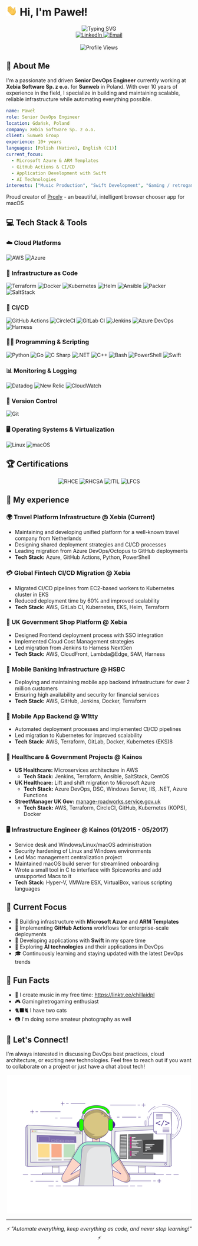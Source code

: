 # <img src="https://raw.githubusercontent.com/ABSphreak/ABSphreak/master/gifs/Hi.gif" width="30px"> Hi, I'm Paweł!

<div align="center">
  <img src="https://readme-typing-svg.herokuapp.com?font=Fira+Code&pause=1000&color=2F81F7&center=true&vCenter=true&width=435&lines=Senior+DevOps+Engineer;7%2B+Years+of+Experience;Cloud+Infrastructure+Architect;Kubernetes+%26+CI%2FCD+Expert;AI+Enthusiast+%26+iOS+Developer" alt="Typing SVG" />
</div>

<div align="center">
  <a href="https://www.linkedin.com/in/pawelmazurkiewicz1992/">
    <img src="https://img.shields.io/badge/LinkedIn-0077B5?style=for-the-badge&logo=linkedin&logoColor=white" alt="LinkedIn"/>
  </a>
  <a href="mailto:pawel@chillaid.art">
    <img src="https://img.shields.io/badge/Email-D14836?style=for-the-badge&logo=gmail&logoColor=white" alt="Email"/>
  </a>
</div>

<br/>

<div align="center">
  <img src="https://komarev.com/ghpvc/?username=your-github-username&style=for-the-badge&color=2F81F7" alt="Profile Views"/>
</div>

## 🚀 About Me

I'm a passionate and driven **Senior DevOps Engineer** currently working at **Xebia Software Sp. z o.o.** for **Sunweb** in Poland. With over 10 years of experience in the field, I specialize in building and maintaining scalable, reliable infrastructure while automating everything possible.

```yaml
name: Paweł
role: Senior DevOps Engineer
location: Gdańsk, Poland
company: Xebia Software Sp. z o.o.
client: Sunweb Group
experience: 10+ years
languages: [Polish (Native), English (C1)]
current_focus: 
  - Microsoft Azure & ARM Templates
  - GitHub Actions & CI/CD
  - Application Development with Swift
  - AI Technologies
interests: ["Music Production", "Swift Development", "Gaming / retrogaming"]
```
Proud creator of [Proxly](https://proxly.chillaid.art) - an beautiful, intelligent browser chooser app for macOS

## 💻 Tech Stack & Tools

### ☁️ Cloud Platforms
![AWS](https://img.shields.io/badge/AWS-232F3E?style=for-the-badge&logo=amazon-aws&logoColor=FF9900)
![Azure](https://img.shields.io/badge/Azure-0078D4?style=for-the-badge&logo=microsoft-azure&logoColor=white)

### 🔧 Infrastructure as Code
![Terraform](https://img.shields.io/badge/Terraform-7B42BC?style=for-the-badge&logo=terraform&logoColor=white)
![Docker](https://img.shields.io/badge/Docker-2496ED?style=for-the-badge&logo=docker&logoColor=white)
![Kubernetes](https://img.shields.io/badge/Kubernetes-326CE5?style=for-the-badge&logo=kubernetes&logoColor=white)
![Helm](https://img.shields.io/badge/Helm-0F1689?style=for-the-badge&logo=helm&logoColor=white)
![Ansible](https://img.shields.io/badge/Ansible-EE0000?style=for-the-badge&logo=ansible&logoColor=white)
![Packer](https://img.shields.io/badge/Packer-02A8EF?style=for-the-badge&logo=packer&logoColor=white)
![SaltStack](https://img.shields.io/badge/SaltStack-57BCAD?style=for-the-badge&logo=saltstack&logoColor=white)

### 🚀 CI/CD
![GitHub Actions](https://img.shields.io/badge/GitHub_Actions-2088FF?style=for-the-badge&logo=github-actions&logoColor=white)
![CircleCI](https://img.shields.io/badge/CircleCI-343434?style=for-the-badge&logo=circleci&logoColor=white)
![GitLab CI](https://img.shields.io/badge/GitLab_CI-FCA121?style=for-the-badge&logo=gitlab&logoColor=white)
![Jenkins](https://img.shields.io/badge/Jenkins-D24939?style=for-the-badge&logo=jenkins&logoColor=white)
![Azure DevOps](https://img.shields.io/badge/Azure_DevOps-0078D7?style=for-the-badge&logo=azure-devops&logoColor=white)
![Harness](https://img.shields.io/badge/Harness-00ADE6?style=for-the-badge&logo=harness&logoColor=white)

### 👨‍💻 Programming & Scripting
![Python](https://img.shields.io/badge/Python-3776AB?style=for-the-badge&logo=python&logoColor=white)
![Go](https://img.shields.io/badge/Go-00ADD8?style=for-the-badge&logo=go&logoColor=white)
![C Sharp](https://img.shields.io/badge/C%23-239120?style=for-the-badge&logo=c-sharp&logoColor=white)
![.NET](https://img.shields.io/badge/.NET-512BD4?style=for-the-badge&logo=dotnet&logoColor=white)
![C++](https://img.shields.io/badge/C++-00599C?style=for-the-badge&logo=c%2B%2B&logoColor=white)
![Bash](https://img.shields.io/badge/Bash-4EAA25?style=for-the-badge&logo=gnu-bash&logoColor=white)
![PowerShell](https://img.shields.io/badge/PowerShell-5391FE?style=for-the-badge&logo=powershell&logoColor=white)
![Swift](https://img.shields.io/badge/Swift-FA7343?style=for-the-badge&logo=swift&logoColor=white)

### 📊 Monitoring & Logging
![Datadog](https://img.shields.io/badge/Datadog-632CA6?style=for-the-badge&logo=datadog&logoColor=white)
![New Relic](https://img.shields.io/badge/New_Relic-008C99?style=for-the-badge&logo=new-relic&logoColor=white)
![CloudWatch](https://img.shields.io/badge/CloudWatch-FF9900?style=for-the-badge&logo=amazon-cloudwatch&logoColor=white)

### 🔄 Version Control
![Git](https://img.shields.io/badge/Git-F05032?style=for-the-badge&logo=git&logoColor=white)

### 🖥️ Operating Systems & Virtualization
![Linux](https://img.shields.io/badge/Linux-FCC624?style=for-the-badge&logo=linux&logoColor=black)
![macOS](https://img.shields.io/badge/macOS-000000?style=for-the-badge&logo=macos&logoColor=white)

## 🏆 Certifications

<div align="center">
  <img src="https://img.shields.io/badge/Red_Hat_Certified_Engineer-EE0000?style=for-the-badge&logo=red-hat&logoColor=white" alt="RHCE"/>
  <img src="https://img.shields.io/badge/Red_Hat_Certified_System_Administrator-EE0000?style=for-the-badge&logo=red-hat&logoColor=white" alt="RHCSA"/>
  <img src="https://img.shields.io/badge/ITIL_Foundation-5B2D8E?style=for-the-badge&logo=itil&logoColor=white" alt="ITIL"/>
  <img src="https://img.shields.io/badge/Linux_Foundation_Certified_System_Administrator-003366?style=for-the-badge&logo=linux-foundation&logoColor=white" alt="LFCS"/>
</div>

## 💼 My experience

### 🌍 **Travel Platform Infrastructure** @ Xebia (Current)
- Maintaining and developing unified platform for a well-known travel company from Netherlands
- Designing shared deployment strategies and CI/CD processes
- Leading migration from Azure DevOps/Octopus to GitHub deployments
- **Tech Stack:** Azure, GitHub Actions, Python, PowerShell

### 💳 **Global Fintech CI/CD Migration** @ Xebia
- Migrated CI/CD pipelines from EC2-based workers to Kubernetes cluster in EKS
- Reduced deployment time by 60% and improved scalability
- **Tech Stack:** AWS, GitLab CI, Kubernetes, EKS, Helm, Terraform

### 🛒 **UK Government Shop Platform** @ Xebia
- Designed Frontend deployment process with SSO integration
- Implemented Cloud Cost Management strategies
- Led migration from Jenkins to Harness NextGen
- **Tech Stack:** AWS, CloudFront, Lambda@Edge, SAM, Harness

### 🏦 **Mobile Banking Infrastructure** @ HSBC
- Deploying and maintaining mobile app backend infrastructure for over 2 million customers
- Ensuring high availability and security for financial services
- **Tech Stack:** AWS, GitHub, Jenkins, Docker, Terraform

### 📱 **Mobile App Backend** @ W1tty
- Automated deployment processes and implemented CI/CD pipelines
- Led migration to Kubernetes for improved scalability
- **Tech Stack:** AWS, Terraform, GitLab, Docker, Kubernetes (EKS)8

### 🏥 **Healthcare & Government Projects** @ Kainos
- **US Healthcare:** Microservices architecture in AWS
  - **Tech Stack:** Jenkins, Terraform, Ansible, SaltStack, CentOS
- **UK Healthcare:** Lift and shift migration to Microsoft Azure
  - **Tech Stack:** Azure DevOps, DSC, Windows Server, IIS, .NET, Azure Functions
- **StreetManager UK Gov:** [manage-roadworks.service.gov.uk](https://www.manage-roadworks.service.gov.uk)
  - **Tech Stack:** AWS, Terraform, CircleCI, GitHub, Kubernetes (KOPS), Docker
 
### 🖥️ **Infrastructure Engineer** @ Kainos (01/2015 - 05/2017)
- Service desk and Windows/Linux/macOS administration
- Security hardening of Linux and Windows environments
- Led Mac management centralization project
- Maintained macOS build server for streamlined onboarding
- Wrote a small tool in C to interface with Spiceworks and add unsupported Macs to it
- **Tech Stack:** Hyper-V, VMWare ESX, VirtualBox, various scripting languages
  
## 🎯 Current Focus

- 🔨 Building infrastructure with **Microsoft Azure** and **ARM Templates**
- 🚀 Implementing **GitHub Actions** workflows for enterprise-scale deployments
- 📱 Developing applications with **Swift** in my spare time
- 🤖 Exploring **AI technologies** and their applications in DevOps
- 🎓 Continuously learning and staying updated with the latest DevOps trends

## 🌟 Fun Facts

- 🎵 I create music in my free time: https://linktr.ee/chillaidpl
- 🎮 Gaming/retrogaming enthusiast
- 🐈‍⬛🐈 I have two cats
- 📷 I'm doing some amateur photography as well


## 🤝 Let's Connect!

I'm always interested in discussing DevOps best practices, cloud architecture, or exciting new technologies. Feel free to reach out if you want to collaborate on a project or just have a chat about tech!

<div align="center">
  <img src="https://raw.githubusercontent.com/devSouvik/devSouvik/master/gif3.gif" width="500" alt="DevOps Animation"/>
</div>

---

<div align="center">
  <i>⚡ "Automate everything, keep everything as code, and never stop learning!" ⚡</i>
</div>
